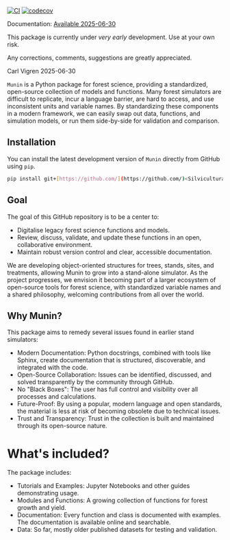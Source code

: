 [![CI](https://github.com/Silviculturalist/Munin/actions/workflows/ci.yml/badge.svg?event=push)](https://github.com/Silviculturalist/Munin/actions/workflows/ci.yml) [![codecov](https://codecov.io/gh/Silviculturalist/Munin/branch/main/graph/badge.svg?token=2C3Z6NXHA4)](https://codecov.io/gh/Silviculturalist/Munin)

Documentation: [Available 2025-06-30](https://silviculturalist.github.io/Munin/)

This package is currently under *very early* development.
Use at your own risk. 

Any corrections, comments, suggestions are greatly appreciated.

Carl Vigren 2025-06-30

`Munin` is a Python package for forest science, providing a standardized, open-source collection of models and functions. Many forest simulators are difficult to replicate, incur a language barrier, are hard to access, and use inconsistent units and variable names. By standardizing these components in a modern framework, we can easily swap out data, functions, and simulation models, or run them side-by-side for validation and comparison.

## Installation

You can install the latest development version of `Munin` directly from GitHub using `pip`.

```bash
pip install git+[https://github.com/](https://github.com/)<Silviculturalist>/Munin.git
```

## Goal
The goal of this GitHub repository is to be a center to:

-   Digitalise legacy forest science functions and models.
-   Review, discuss, validate, and update these functions in an open, collaborative environment.
-   Maintain robust version control and clear, accessible documentation.

We are developing object-oriented structures for trees, stands, sites, and treatments, allowing Munin to grow into a stand-alone simulator. As the project progresses, we envision it becoming part of a larger ecosystem of open-source tools for forest science, with standardized variable names and a shared philosophy, welcoming contributions from all over the world.

## Why Munin?

This package aims to remedy several issues found in earlier stand simulators:
-   Modern Documentation: Python docstrings, combined with tools like Sphinx, create documentation that is structured, discoverable, and integrated with the code.
-   Open-Source Collaboration: Issues can be identified, discussed, and solved transparently by the community through GitHub.
-   No "Black Boxes": The user has full control and visibility over all processes and calculations.
-   Future-Proof: By using a popular, modern language and open standards, the material is less at risk of becoming obsolete due to technical issues.
-   Trust and Transparency: Trust in the collection is built and maintained through its open-source nature.

# What's included?

The package includes:

-   Tutorials and Examples: Jupyter Notebooks and other guides demonstrating usage.
-   Modules and Functions: A growing collection of functions for forest growth and yield.
-   Documentation: Every function and class is documented with examples. The documentation is available online and searchable.
-   Data: So far, mostly older published datasets for testing and validation.